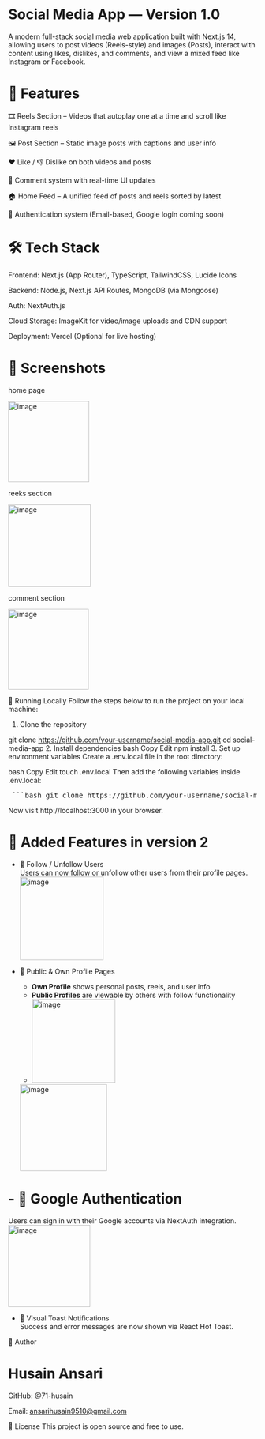 # Social Media App — Version 1.0
A modern full-stack social media web application built with Next.js 14, allowing users to post videos (Reels-style) and images (Posts), interact with content using likes, dislikes, and comments, and view a mixed feed like Instagram or Facebook.

# 🚀 Features
🎞️ Reels Section – Videos that autoplay one at a time and scroll like Instagram reels

🖼️ Post Section – Static image posts with captions and user info

❤️ Like / 👎 Dislike on both videos and posts

💬 Comment system with real-time UI updates

🏠 Home Feed – A unified feed of posts and reels sorted by latest

🔐 Authentication system (Email-based, Google login coming soon)

# 🛠️ Tech Stack
Frontend: Next.js (App Router), TypeScript, TailwindCSS, Lucide Icons

Backend: Node.js, Next.js API Routes, MongoDB (via Mongoose)

Auth: NextAuth.js

Cloud Storage: ImageKit for video/image uploads and CDN support

Deployment: Vercel (Optional for live hosting)

# 📸 Screenshots
home page


<img width="164" alt="image" src="https://github.com/user-attachments/assets/e99c65f6-5a63-46a7-ac25-7188095043d4" />

reeks section 

<img width="167" alt="image" src="https://github.com/user-attachments/assets/28b08c57-9b4b-4fed-91c1-09d1cbab54cf" />

comment section 

<img width="163" alt="image" src="https://github.com/user-attachments/assets/a3ae1ca2-0d7b-4a9c-8ff4-914178eb3836" />





🧪 Running Locally
Follow the steps below to run the project on your local machine:

1. Clone the repository

git clone https://github.com/your-username/social-media-app.git
cd social-media-app
2. Install dependencies
bash
Copy
Edit
npm install
3. Set up environment variables
Create a .env.local file in the root directory:

bash
Copy
Edit
touch .env.local
Then add the following variables inside .env.local:

<pre> ```bash git clone https://github.com/your-username/social-media-app.git cd social-media-app ``` ```bash npm install ``` ```bash touch .env.local ``` ```env MONGODB_URI=your_mongodb_connection_string NEXTAUTH_SECRET=your_nextauth_secret NEXTAUTH_URL=http://localhost:3000 IMAGEKIT_PUBLIC_KEY=your_imagekit_public_key IMAGEKIT_PRIVATE_KEY=your_imagekit_private_key IMAGEKIT_URL_ENDPOINT=your_imagekit_url_endpoint GOOGLE_CLIENT_ID=your_google_client_id GOOGLE_CLIENT_SECRET=your_google_client_secret ``` ```bash npm run dev ``` </pre>
Now visit http://localhost:3000 in your browser.


# 🌱 Added Features in version 2

- 👤 Follow / Unfollow Users  
  Users can now follow or unfollow other users from their profile pages.
  <img width="169" alt="image" src="https://github.com/user-attachments/assets/6786e74d-4bb8-492e-80d4-4cd6290439bc" />


- 📄 Public & Own Profile Pages  
  - **Own Profile** shows personal posts, reels, and user info  
  - **Public Profiles** are viewable by others with follow functionality
  - <img width="169" alt="image" src="https://github.com/user-attachments/assets/82c97358-2a0e-430e-a5ac-5bdc403c2bae" />
  <img width="176" alt="image" src="https://github.com/user-attachments/assets/4292a432-873c-442c-8326-5f87b16d83f0" />



# - 🔐 Google Authentication  
  Users can sign in with their Google accounts via NextAuth integration.
  <img width="166" alt="image" src="https://github.com/user-attachments/assets/596f0718-de1e-408c-b73e-30224cab65d9" />



- 🌈 Visual Toast Notifications  
  Success and error messages are now shown via React Hot Toast.

  
🙌 Author

# Husain Ansari

GitHub: @71-husain

Email: ansarihusain9510@gmail.com

📄 License
This project is open source and free to use.

